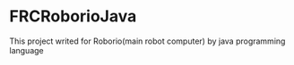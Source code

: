 ﻿# FRCRoborioJava
This project writed for Roborio(main robot computer) by java programming language
